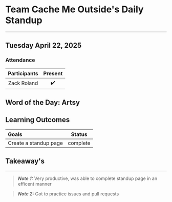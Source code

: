 # Team Cache Me Outside's Daily Standup
---
## Tuesday April 22, 2025
### Attendance

| Participants | Present |
| :---: | :---: |
| Zack Roland | ✔️ |

## Word of the Day: Artsy

## Learning Outcomes

| Goals | Status |
| :--- | :---: |
| Create a standup page | complete |

## Takeaway's
---
> **_Note 1:_** Very productive, was able to complete standup page in an efficent manner

> **_Note 2:_** Got to practice issues and pull requests
